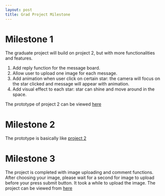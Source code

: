 ```yaml
---
layout: post
title: Grad Project Milestone
---
```


# Milestone 1

The graduate project will build on project 2, but with more functionalities and features.
1. Add reply function for the message board.
2. Allow user to upload one image for each message.
3. Add animation when user click on certain star: the camera will focus on the star clicked and message will appear with animation.
4. Add visual effect to each star: star can shine and move around in the space.

The prototype of project 2 can be viewed [here](http://creative.colorado.edu/~liso9349/fwd/project2/project2.html)

# Milestone 2
The prototype is basically like [project 2](http://creative.colorado.edu/~liso9349/fwd/project2/project2.html)

# Milestone 3
The project is completed with image uploading and comment functions. After choosing your image, please wait for a second for image to upload before your press submit button. It took a while to upload the image. The project can be viewed from [here](http://creative.colorado.edu/~liso9349/fwd/gradproject/project2.html)